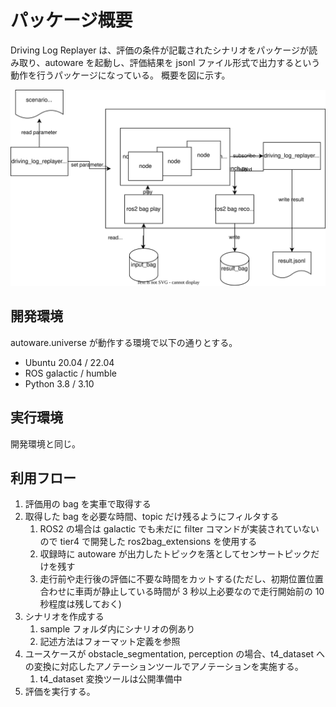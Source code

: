 # パッケージ概要

Driving Log Replayer は、評価の条件が記載されたシナリオをパッケージが読み取り、autoware を起動し、評価結果を jsonl ファイル形式で出力するという動作を行うパッケージになっている。
概要を図に示す。

![overview](images/overview.drawio.svg)

## 開発環境

autoware.universe が動作する環境で以下の通りとする。

- Ubuntu 20.04 / 22.04
- ROS galactic / humble
- Python 3.8 / 3.10

## 実行環境

開発環境と同じ。

## 利用フロー

1. 評価用の bag を実車で取得する
2. 取得した bag を必要な時間、topic だけ残るようにフィルタする
   1. ROS2 の場合は galactic でも未だに filter コマンドが実装されていないので tier4 で開発した ros2bag_extensions を使用する
   2. 収録時に autoware が出力したトピックを落としてセンサートピックだけを残す
   3. 走行前や走行後の評価に不要な時間をカットする(ただし、初期位置位置合わせに車両が静止している時間が 3 秒以上必要なので走行開始前の 10 秒程度は残しておく)
3. シナリオを作成する
   1. sample フォルダ内にシナリオの例あり
   2. 記述方法はフォーマット定義を参照
4. ユースケースが obstacle_segmentation, perception の場合、t4_dataset への変換に対応したアノテーションツールでアノテーションを実施する。
   1. t4_dataset 変換ツールは公開準備中
5. 評価を実行する。
